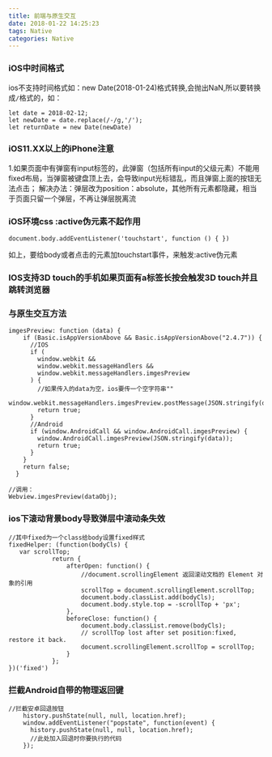 ```yaml
---
title: 前端与原生交互
date: 2018-01-22 14:25:23
tags: Native
categories: Native
---
```


### iOS中时间格式
ios不支持时间格式如：new Date(2018-01-24)格式转换,会抛出NaN,所以要转换成`/`格式的，如：
```
let date = 2018-02-12;
let newDate = date.replace(/-/g,'/');
let returnDate = new Date(newDate)
```

### iOS11.XX以上的iPhone注意
1.如果页面中有弹窗有input标签的，此弹窗（包括所有input的父级元素）不能用fixed布局，当弹窗被键盘顶上去，会导致input光标错乱，而且弹窗上面的按钮无法点击；
解决办法：弹层改为position：absolute，其他所有元素都隐藏，相当于页面只留一个弹层，不再让弹层脱离流

### iOS环境css :active伪元素不起作用
```
document.body.addEventListener('touchstart', function () { })
```
如上，要给body或者点击的元素加touchstart事件，来触发:active伪元素

### IOS支持3D touch的手机如果页面有a标签长按会触发3D touch并且跳转浏览器

### 与原生交互方法
```
imgesPreview: function (data) {
    if (Basic.isAppVersionAbove && Basic.isAppVersionAbove("2.4.7")) {
      //IOS
      if (
        window.webkit &&
        window.webkit.messageHandlers &&
        window.webkit.messageHandlers.imgesPreview
      ) {
		//如果传入的data为空，ios要传一个空字符串""
        window.webkit.messageHandlers.imgesPreview.postMessage(JSON.stringify(data));
        return true;
      }
      //Android
      if (window.AndroidCall && window.AndroidCall.imgesPreview) {
        window.AndroidCall.imgesPreview(JSON.stringify(data));
        return true;
      }
    }
    return false;
  }

//调用：
Webview.imgesPreview(dataObj);
```

### ios下滚动背景body导致弹层中滚动条失效
```
//其中fixed为一个class给body设置fixed样式
fixedHelper: (function(bodyCls) {
   var scrollTop;
            return {
                afterOpen: function() {
					//document.scrollingElement 返回滚动文档的 Element 对象的引用
                    scrollTop = document.scrollingElement.scrollTop;
                    document.body.classList.add(bodyCls);
                    document.body.style.top = -scrollTop + 'px';
                },
                beforeClose: function() {
                    document.body.classList.remove(bodyCls);
                    // scrollTop lost after set position:fixed, restore it back.
                    document.scrollingElement.scrollTop = scrollTop;
                }
            };         
})('fixed')
```

### 拦截Android自带的物理返回键
```
//拦截安卓回退按钮
    history.pushState(null, null, location.href);
    window.addEventListener("popstate", function(event) {
      history.pushState(null, null, location.href);
      //此处加入回退时你要执行的代码
    });
```